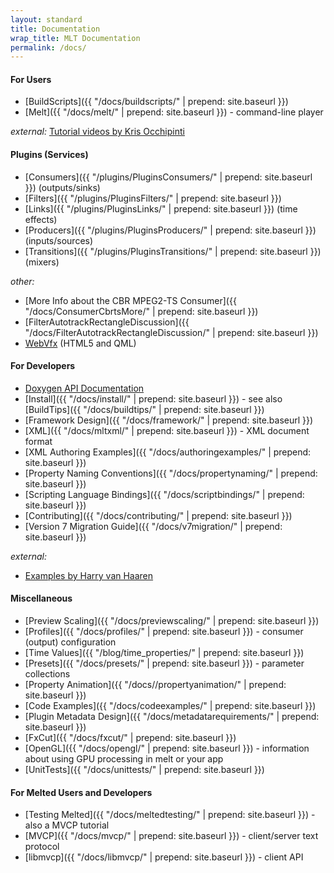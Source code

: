 ```yaml
---
layout: standard
title: Documentation
wrap_title: MLT Documentation
permalink: /docs/
---
```


#### For Users
* [BuildScripts]({{ "/docs/buildscripts/" | prepend: site.baseurl }})
* [Melt]({{ "/docs/melt/" | prepend: site.baseurl }}) - command-line player

*external:* [Tutorial
videos by Kris Occhipinti](https://www.youtube.com/playlist?list=PLcUid3OP_4OWC-GJ6KfHK7dIK_yRKKn0e)

#### Plugins (Services)
* [Consumers]({{ "/plugins/PluginsConsumers/" | prepend: site.baseurl }}) (outputs/sinks)
* [Filters]({{ "/plugins/PluginsFilters/" | prepend: site.baseurl }})
* [Links]({{ "/plugins/PluginsLinks/" | prepend: site.baseurl }}) (time effects)
* [Producers]({{ "/plugins/PluginsProducers/" | prepend: site.baseurl }}) (inputs/sources)
* [Transitions]({{ "/plugins/PluginsTransitions/" | prepend: site.baseurl }}) (mixers)

*other:*

  * [More Info about the CBR MPEG2-TS Consumer]({{ "/docs/ConsumerCbrtsMore/" | prepend: site.baseurl }})
  * [FilterAutotrackRectangleDiscussion]({{ "/docs/FilterAutotrackRectangleDiscussion/" | prepend: site.baseurl }})
  * [WebVfx](https://www.mltframework.org/doxygen/webvfx/) (HTML5 and QML)

#### For Developers
* [Doxygen API Documentation](https://www.mltframework.org/doxygen/annotated.html)
* [Install]({{ "/docs/install/" | prepend: site.baseurl }}) - see also [BuildTips]({{ "/docs/buildtips/" | prepend: site.baseurl }})
* [Framework Design]({{ "/docs/framework/" | prepend: site.baseurl }})
* [XML]({{ "/docs/mltxml/" | prepend: site.baseurl }}) - XML document format
* [XML Authoring Examples]({{ "/docs/authoringexamples/" | prepend: site.baseurl }})
* [Property Naming Conventions]({{ "/docs/propertynaming/" | prepend: site.baseurl }})
* [Scripting Language Bindings]({{ "/docs/scriptbindings/" | prepend: site.baseurl }})
* [Contributing]({{ "/docs/contributing/" | prepend: site.baseurl }})
* [Version 7 Migration Guide]({{ "/docs/v7migration/" | prepend: site.baseurl }})

*external:*

  * [Examples by Harry van Haaren](https://github.com/harryhaaren/mltutorial)

#### Miscellaneous
* [Preview Scaling]({{ "/docs/previewscaling/" | prepend: site.baseurl }})
* [Profiles]({{ "/docs/profiles/" | prepend: site.baseurl }}) - consumer (output)
configuration
* [Time Values]({{ "/blog/time_properties/" | prepend: site.baseurl }})
* [Presets]({{ "/docs/presets/" | prepend: site.baseurl }}) - parameter collections
* [Property Animation]({{ "/docs//propertyanimation/" | prepend: site.baseurl }})
* [Code Examples]({{ "/docs/codeexamples/" | prepend: site.baseurl }})
* [Plugin Metadata Design]({{ "/docs/metadatarequirements/" | prepend: site.baseurl }})
* [FxCut]({{ "/docs/fxcut/" | prepend: site.baseurl }})
* [OpenGL]({{ "/docs/opengl/" | prepend: site.baseurl }}) - information about using GPU processing in melt or your app
* [UnitTests]({{ "/docs/unittests/" | prepend: site.baseurl }})

#### For Melted Users and Developers
* [Testing Melted]({{ "/docs/meltedtesting/" | prepend: site.baseurl }}) - also a MVCP tutorial
* [MVCP]({{ "/docs/mvcp/" | prepend: site.baseurl }}) - client/server text protocol
* [libmvcp]({{ "/docs/libmvcp/" | prepend: site.baseurl }}) - client API
